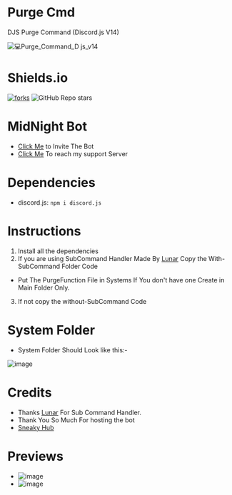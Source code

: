 # Purge Cmd
DJS Purge Command (Discord.js V14)

![💻Purge_Command_D js_v14](https://user-images.githubusercontent.com/94427416/194107761-e1382488-86e3-49fe-b51e-3128cb070ba5.png)
 
# Shields.io
[![forks](https://img.shields.io/github/forks/whois-MidNight/Purge-Cmd-V14?color=5865f2&label=forks&style=for-the-badge)](https://github.com/whois-MidNight/Purge-Cmd-V14)  ![GitHub Repo stars](https://img.shields.io/github/stars/whois-MidNight/Purge-Cmd-V14?style=for-the-badge)

# MidNight Bot
- [Click Me](https://discord.com/api/oauth2/authorize?client_id=933628005987795035&permissions=1426197654646&scope=bot%20applications.commands) to Invite The Bot
- [Click Me](https://discord.gg/aXnJp96cUz) To reach my support Server
# Dependencies
- discord.js: `npm i discord.js`
# Instructions
1. Install all the dependencies
2. If you are using SubCommand Handler Made By [Lunar](https://github.com/LunarTaku) Copy the With-SubCommand Folder Code
- Put The PurgeFunction File in Systems If You don't have one Create in Main Folder Only.
3. If not copy the without-SubCommand Code
# System Folder 
- System Folder Should Look like this:-


![image](https://user-images.githubusercontent.com/94427416/194563607-0f493422-0a22-463c-a5db-8b934422bb59.png)

# Credits
- Thanks [Lunar](https://github.com/LunarTaku) For Sub Command Handler.
- Thank You So Much For hosting the bot
- [Sneaky Hub](https://discord.gg/j5NpEqfh73)
# Previews
- ![image](https://user-images.githubusercontent.com/94427416/194115120-20ff2c35-8224-4c15-935f-01b1007fce4c.png)
- ![image](https://user-images.githubusercontent.com/94427416/194115564-81036766-852d-4559-b02c-3956f45ae7de.png)

